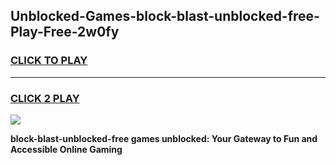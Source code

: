 
## Unblocked-Games-block-blast-unblocked-free-Play-Free-2w0fy
<h3>
<a href="https://premium76.site?title=block-blast-unblocked-free&ref=24M">CLICK TO PLAY</a></h3>
<hr>

<h3>
<a href="https://premium76.site?title=block-blast-unblocked-free&ref=24M">CLICK 2 PLAY</a>
  
</h3>

<a href="https://premium76.site?title=block-blast-unblocked-free&ref=24M"><img src="https://clearcache.store/games.png"></a>


**block-blast-unblocked-free games unblocked: Your Gateway to Fun and Accessible Online Gaming**

